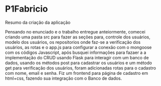 # P1Fabricio

Resumo da criação da aplicação

Pensando no enunciado e o trabalho entregue anteiormente, comecei criando uma pasta src para fazer as seções para, controle dos usuários, modelo dos usuários, os repositorios onde faz-se a verificação dos usuários, as rotas e o app.js para configurar a conexão com o mongoose com os códigos Javascript, após busquei informações para fazaer a a implementação do CRUD usando Flask para interagir com um banco de dados, usando os métodos post para cadastrar os usuários e um método get para verificação dos usuários, foram adicionadas rotas para o cadastro com nome, email e senha.
Fiz um frontend para página de cadastro em html+css, fazendo sua integração com o Banco de dados. 
